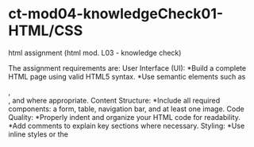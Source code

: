 # ct-mod04-knowledgeCheck01-HTML/CSS
html assignment (html mod. L03 - knowledge check)

The assignment requirements are:
User Interface (UI):
  *Build a complete HTML page using valid HTML5 syntax.
  *Use semantic elements such as <nav>, <form>, and <table> where appropriate.
Content Structure:
  *Include all required components: a form, table, navigation bar, and at least one image.
Code Quality:
  *Properly indent and organize your HTML code for readability.
  *Add comments to explain key sections where necessary.
Styling:
  *Use inline styles or the <style> section to apply simple visual enhancements, such as rounded borders.
Browser Compatibility:
  *Ensure the page is responsive by using the viewport meta tag.
  *Test the page in different browsers to confirm proper rendering.

Bonuses point require comments above code for radio buttons on form, navigation bar, tableheaders, rounded corners from style attr. in <img>

